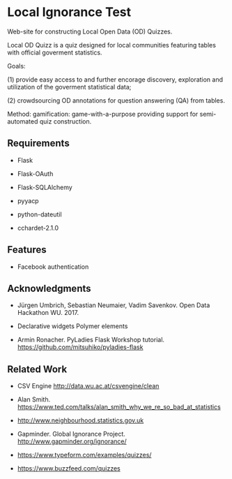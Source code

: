 # Local Ignorance Test

Web-site for constructing Local Open Data (OD) Quizzes.

Local OD Quizz is a quiz designed for local communities featuring tables with official goverment statistics.


Goals: 

(1) provide easy access to and further encorage discovery, exploration and utilization of the goverment statistical data;

(2) crowdsourcing OD annotations for question answering (QA) from tables.


Method: gamification: game-with-a-purpose providing support for semi-automated quiz construction.

## Requirements

* Flask

* Flask-OAuth

* Flask-SQLAlchemy

* pyyacp

* python-dateutil

* cchardet-2.1.0

## Features

* Facebook authentication

## Acknowledgments

* Jürgen Umbrich, Sebastian Neumaier, Vadim Savenkov. Open Data Hackathon WU. 2017.

* Declarative widgets Polymer elements

* Armin Ronacher. PyLadies Flask Workshop tutorial. https://github.com/mitsuhiko/pyladies-flask

## Related Work

* CSV Engine http://data.wu.ac.at/csvengine/clean

* Alan Smith. https://www.ted.com/talks/alan_smith_why_we_re_so_bad_at_statistics

* http://www.neighbourhood.statistics.gov.uk

* Gapminder. Global Ignorance Project. http://www.gapminder.org/ignorance/

* https://www.typeform.com/examples/quizzes/

* https://www.buzzfeed.com/quizzes
